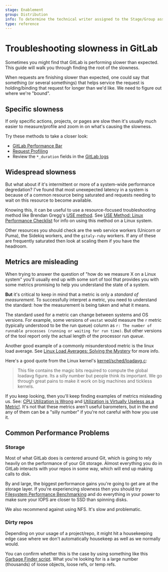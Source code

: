 ```yaml
---
stage: Enablement
group: Distribution
info: To determine the technical writer assigned to the Stage/Group associated with this page, see https://about.gitlab.com/handbook/engineering/ux/technical-writing/#assignments
type: reference
---
```


# Troubleshooting slowness in GitLab

Sometimes you might find that GitLab is performing slower than expected. This
guide will walk you through finding the root of the slowness.

When requests are finishing slower than expected, one could say that something
(or several somethings) that helps service the request is holding/binding that
request for longer than we'd like. We need to figure out where we're "bound".

## Specific slowness

If only specific actions, projects, or pages are slow then it's usually much
easier to measure/profile and zoom in on what's causing the slowness.

Try these methods to take a closer look:

- [GitLab Performance Bar](../monitoring/performance/performance_bar.md)
- [Request Profiling](../monitoring/performance/request_profiling.md)
- Review the `*_duration` fields in the [GitLab logs](../logs.md)

## Widespread slowness

But what about if it's intermittent or more of a system-wide performance
degredation? I've found that most unexepected latency in a system is because
of a common resource being saturated and requests needing to wait on this
resource to become available.

Knowing this, it can be useful to use a resource-focused troubleshooting method like Brendan Gregg's [USE method](http://brendangregg.com/usemethod.html). See [USE Method: Linux Performance Checklist](http://brendangregg.com/USEmethod/use-linux.html) for info on using this method on a Linux system.

Other resources you should check are the web service workers (Unicorn or Puma),
the Sidekiq workers, and the `gitaly-ruby` workers. If any of these are
frequently saturated then look at scaling them if you have the headroom.

## Metrics are misleading

When trying to answer the question of "how do we measure X on a Linux system"
you'll usually end up with some sort of tool that provides you with some
metrics promising to help you understand the state of a system.

**But** it's critical to keep in mind that a metric is only a _standard of
measurement_. To successfully interpret a metric, you need to understand the
standard: how the measurement is being taken and what it means.

The standard used for a metric can change between systems and OS versions. For
example, some versions of `vmstat` would measure the `r` metric (typically
understood to be the run queue) column as `r: The number of runnable processes
(running or waiting for run time)`. But other versions of the tool report only
the actual length of the processor run _queue_.

Another good example of a commonly misunderstood metric is the linux load
average. See [Linux Load Averages: Solving the Mystery](http://www.brendangregg.com/blog/2017-08-08/linux-load-averages.html)
for more info.

Here's a good quote from the Linux kernel's [kernel/sched/loadavg.c](https://github.com/torvalds/linux/blob/master/kernel/sched/loadavg.c):

> This file contains the magic bits required to compute the global loadavg
figure. Its a silly number but people think its important. We go through great
pains to make it work on big machines and tickless kernels.

If you keep looking, then you'll keep finding examples of metrics misleading
us. See: [CPU Utilization is Wrong](http://www.brendangregg.com/blog/2017-05-09/cpu-utilization-is-wrong.html)
and [Utilization is Virtually Useless as a Metric!](http://www.hpts.ws/papers/2007/Cockcroft_HPTS-Useless.pdf).
It's not that these metrics aren't useful barometers, but in the end any of
them can be a "silly number" if you're not careful with how you use it.

## Common Performance Problems

### Storage

Most of what GitLab does is centered around Git, which is going to rely heavily
on the performance of your Git storage. Almost everything you do in GitLab
interacts with your repos in some way, which will end up making calls to disk.

By and large, the biggest performance gains you're going to get are at the
storage layer. If you're experiencing slowness then you should try
[Filesystem Performance Benchmarking](../operations/filesystem_benchmarking.md)
and do everything in your power to make sure your IOPS are closer to SSD than spinning disks.

We also recommend against using NFS. It's slow and problematic.

### Dirty repos

Depending on your usage of a project/repo, it might hit a housekeeping edge
case where we don't automatically housekeep as well as we normally would.

You can confirm whether this is the case by using something like this
[Garbage Finder script](https://gitlab.com/-/snippets/2044873). What you're
looking for is a large number (thousands) of loose objects, loose refs, or
temp refs.
